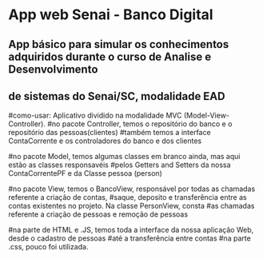 # App web Senai - Banco Digital

## App básico para simular os conhecimentos adquiridos durante o curso de Analise e Desenvolvimento
## de sistemas do Senai/SC, modalidade EAD

#como-usar: Aplicativo dividido na modalidade MVC (Model-View-Controller).
#no pacote Controller, temos o repositório do banco e o repositório das pessoas(clientes)
#também temos a interface ContaCorrente e os controladores do banco e dos clientes

#no pacote Model, temos algumas classes em branco ainda, mas aqui estão as classes responsavéis
#pelos Getters and Setters da nossa ContaCorrentePF e da Classe pessoa (person)

#no pacote View, temos o BancoView, responsável por todas as chamadas referente a criação de contas,
#saque, deposito e transferência entre as contas existentes no projeto. Na classe PersonView, consta
#as chamadas referente a criação de pessoas e remoção de pessoas

#na parte de HTML e .JS, temos toda a interface da nossa aplicação Web, desde o cadastro de pessoas
#até a transferência entre contas
#na parte .css, pouco foi utilizada.
